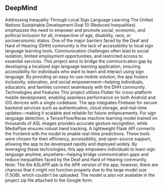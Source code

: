 ## DeepMind

Addressing Inequality Through Local Sign Language Learning
The United Nations Sustainable Development Goal 10 (Reduced Inequalities) emphasizes the need to empower and promote social, economic, and political inclusion for all, irrespective of age, disability, race, or socioeconomic status. One of the major barriers faced by the Deaf and Hard of Hearing (DHH) community is the lack of accessibility to local sign language learning tools. Communication challenges often lead to social isolation, limited employment opportunities, and restricted access to essential services.
This project aims to bridge the communication gap by developing a localized sign language learning application, ensuring accessibility for individuals who want to learn and interact using sign language. By providing an easy-to-use mobile solution, the app fosters inclusivity, education, and social empowerment—helping individuals, educators, and families connect seamlessly with the DHH community.
Technologies and Features
This project utilizes Flutter for cross-platform mobile development, enabling seamless performance on both Android and iOS devices with a single codebase. The app integrates Firebase for secure backend services such as authentication, cloud storage, and real-time updates—making it scalable and reliable for future enhancements.
For sign language detection, a TensorFlow/Keras machine learning model trained on thousands of ASL images provides accurate gesture recognition, while MediaPipe ensures robust hand tracking. A lightweight Flask API connects the frontend with the model to enable real-time predictions.
These tools were chosen for their efficiency, accessibility, and open-source support, allowing the app to be developed rapidly and deployed widely. By leveraging these technologies, this app empowers individuals to learn sign language anytime, anywhere—helping bridge communication gaps and reduce inequalities faced by the Deaf and Hard of Hearing community.
Note: The file ASLAPP.apk is the APK version of the app; however, there are chances that it might not function properly due to the large model size (1.5GB), which couldn't be uploaded. The model is also not available in the project zip file attached to the Google form.

























